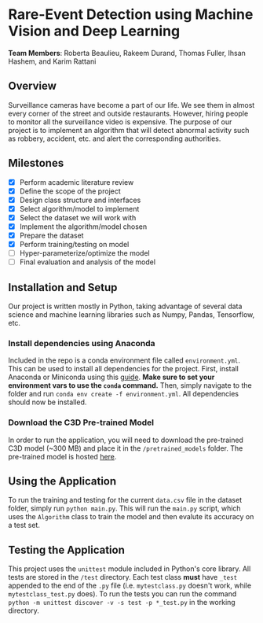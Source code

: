 # Rare-Event Detection using Machine Vision and Deep Learning
**Team Members**: Roberta Beaulieu, Rakeem Durand, Thomas Fuller, Ihsan Hashem, and Karim Rattani

## Overview
Surveillance cameras have become a part of our life. We see them in almost every corner of the street and outside restaurants. However, hiring people to monitor all the surveillance video is expensive. The purpose of our project is to implement an algorithm that will detect abnormal activity such as robbery, accident, etc. and alert the corresponding authorities.

## Milestones
 - [x] Perform academic literature review
 - [x] Define the scope of the project
 - [x] Design class structure and interfaces
 - [x] Select algorithm/model to implement
 - [x] Select the dataset we will work with
 - [X] Implement the algorithm/model chosen
 - [X] Prepare the dataset
 - [X] Perform training/testing on model
 - [ ] Hyper-parameterize/optimize the model
 - [ ] Final evaluation and analysis of the model

## Installation and Setup
Our project is written mostly in Python, taking advantage of several data science and machine learning libraries such as Numpy, Pandas, Tensorflow, etc.

### Install dependencies using Anaconda
Included in the repo is a conda environment file called `environment.yml`. This can be used to install all dependencies for the project. First, install Anaconda or Miniconda using this [guide](https://conda.io/docs/user-guide/install/index.html). **Make sure to set your environment vars to use the `conda` command.** Then, simply navigate to the folder and run `conda env create -f environment.yml`. All dependencies should now be installed.

### Download the C3D Pre-trained Model
In order to run the application, you will need to download the pre-trained C3D model (~300 MB) and place it in the `/pretrained_models` folder. The pre-trained model is hosted [here](https://www.dropbox.com/s/u5fxqzks2pkaolx/c3d_ucf101_finetune_whole_iter_20000_TF.model?dl=0).

## Using the Application
To run the training and testing for the current `data.csv` file in the dataset folder, simply run `python main.py`. This will run the `main.py` script, which uses the `Algorithm` class to train the model and then evalute its accuracy on a test set.

## Testing the Application
This project uses the `unittest` module included in Python's core library. All tests are stored in the `/test` directory. Each test class **must** have `_test` appended to the end of the `.py` file (i.e. `mytestclass.py` doesn't work, while `mytestclass_test.py` does). To run the tests you can run the command `python -m unittest discover -v -s test -p *_test.py` in the working directory.
